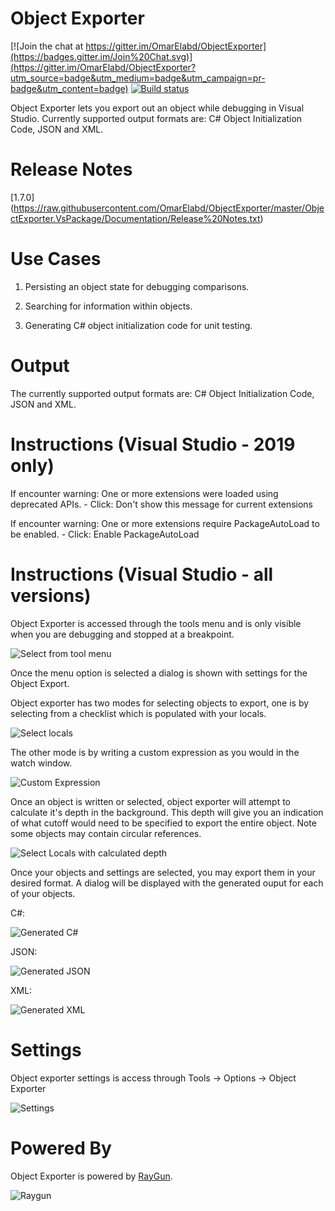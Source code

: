# Object Exporter
[![Join the chat at https://gitter.im/OmarElabd/ObjectExporter](https://badges.gitter.im/Join%20Chat.svg)](https://gitter.im/OmarElabd/ObjectExporter?utm_source=badge&utm_medium=badge&utm_campaign=pr-badge&utm_content=badge)
[![Build status](https://ci.appveyor.com/api/projects/status/fouwuwpqluy5qo5i?svg=true)](https://ci.appveyor.com/project/OmarElabd/objectexporter)

Object Exporter lets you export out an object while debugging in Visual Studio. Currently supported output formats are: C# Object Initialization Code, JSON and XML.

# Release Notes
[1.7.0] (https://raw.githubusercontent.com/OmarElabd/ObjectExporter/master/ObjectExporter.VsPackage/Documentation/Release%20Notes.txt)

# Use Cases
1. Persisting an object state for debugging comparisons.

2. Searching for information within objects.

3. Generating C# object initialization code for unit testing.

# Output
The currently supported output formats are: C# Object Initialization Code, JSON and XML.

# Instructions (Visual Studio - 2019 only)

If encounter warning: One or more extensions were loaded using deprecated APIs.
	- Click: Don't show this message for current extensions

If encounter warning: One or more extensions require PackageAutoLoad to be enabled.
	- Click: Enable PackageAutoLoad

# Instructions (Visual Studio - all versions)

Object Exporter is accessed through the tools menu and is only visible when you are debugging and stopped at a breakpoint.

![Select from tool menu](https://raw.githubusercontent.com/OmarElabd/ObjectExporter/master/ObjectExporter.VsPackage/Documentation/Object%20Exporter%20-%20Tools%20Menu.png)


Once the menu option is selected a dialog is shown with settings for the Object Export.

Object exporter has two modes for selecting objects to export, one is by selecting from a checklist which is populated with your locals.

![Select locals](https://raw.githubusercontent.com/OmarElabd/ObjectExporter/master/ObjectExporter.VsPackage/Documentation/Object%20Exporter%20-%20Select%20From%20Locals%201.png)

The other mode is by writing a custom expression as you would in the watch window.

![Custom Expression](https://github.com/OmarElabd/ObjectExporter/blob/master/ObjectExporter.VsPackage/Documentation/Object%20Exporter%20-%20Custom%20Expressions.png)

Once an object is written or selected, object exporter will attempt to calculate it's depth in the background. This depth will give you an indication of what cutoff would need to be specified to export the entire object. Note some objects may contain circular references.

![Select Locals with calculated depth](https://raw.githubusercontent.com/OmarElabd/ObjectExporter/master/ObjectExporter.VsPackage/Documentation/Object%20Exporter%20-%20Select%20From%20Locals%202.png)

Once your objects and settings are selected, you may export them in your desired format. A dialog will be displayed with the generated ouput for each of your objects.

C#:

![Generated C#](https://raw.githubusercontent.com/OmarElabd/ObjectExporter/master/ObjectExporter.VsPackage/Documentation/Object%20Exporter%20-%20Generated%20CSharp.png)

JSON:

![Generated JSON](https://raw.githubusercontent.com/OmarElabd/ObjectExporter/master/ObjectExporter.VsPackage/Documentation/Object%20Exporter%20-%20Generated%20JSON.png)

XML:

![Generated XML](https://raw.githubusercontent.com/OmarElabd/ObjectExporter/master/ObjectExporter.VsPackage/Documentation/Object%20Exporter%20-%20Generated%20XML.png)

# Settings

Object exporter settings is access through Tools -> Options -> Object Exporter

![Settings](https://raw.githubusercontent.com/OmarElabd/ObjectExporter/master/ObjectExporter.VsPackage/Documentation/Object%20Exporter%20-%20Options.png)

# Powered By

Object Exporter is powered by [RayGun](https://raygun.io/).

![Raygun](https://brandfolder.com/raygun/assets/14l8cwle)
